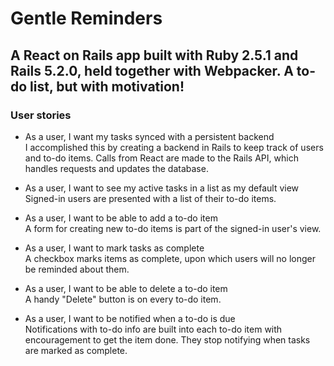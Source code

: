 # Gentle Reminders

## A React on Rails app built with Ruby 2.5.1 and Rails 5.2.0, held together with Webpacker. A to-do list, but with motivation!  

### User stories  
* As a user, I want my tasks synced with a persistent backend  
I accomplished this by creating a backend in Rails to keep track of users and to-do items. Calls from React are made to the Rails API, which handles requests and updates the database.  

* As a user, I want to see my active tasks in a list as my default view 	
Signed-in users are presented with a list of their to-do items.  

* As a user, I want to be able to add a to-do item  
A form for creating new to-do items is part of the signed-in user's view. 

* As a user, I want to mark tasks as complete 	
A checkbox marks items as complete, upon which users will no longer be reminded about them.  

* As a user, I want to be able to delete a to-do item    
A handy "Delete" button is on every to-do item.  

* As a user, I want to be notified when a to-do is due  
Notifications with to-do info are built into each to-do item with encouragement to get the item done. They stop notifying when tasks are marked as complete. 